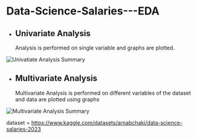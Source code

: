 # Data-Science-Salaries---EDA

- ## Univariate Analysis
     Analysis is performed on single variable and graphs are plotted.

![Univatiate Analysis Summary](https://github.com/kunal260100/Data-Science-Salaries---EDA/assets/113965493/7f80ee0f-e06f-45ff-a8a3-a4943ed42c62)



- ## Multivariate Analysis
     Multivariate Analysis is performed on different variables of the dataset and data are plotted using graphs

![Multivariate Analysis Summary](https://github.com/kunal260100/Data-Science-Salaries---EDA/assets/113965493/3521c956-e5d8-4376-82e9-f7ca68091d1c)


dataset = https://www.kaggle.com/datasets/arnabchaki/data-science-salaries-2023
